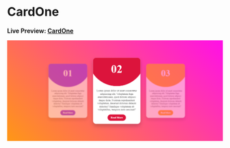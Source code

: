 # CardOne

**Live Preview: [CardOne](https://moinsoft.github.io/CardOne/)**

![Image of home page.](https://github.com/moinsoft/CardOne/blob/master/images/card-project-ss.png)
